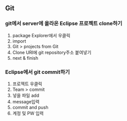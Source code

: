 ## Git

### git에서 server에 올라온 Eclipse 프로젝트 clone하기

1. package Explorer에서 우클릭
2. import
3. Git > projects from Git
4. Clone URI에 git repository주소 붙여넣기
5. next & finish

### Eclipse에서 git commit하기

1. 프로젝트 우클릭
2. Team > commit
3. 넣을 파일 add
4. message입력
5. commit and push
6. 계정 및 PW 입력

